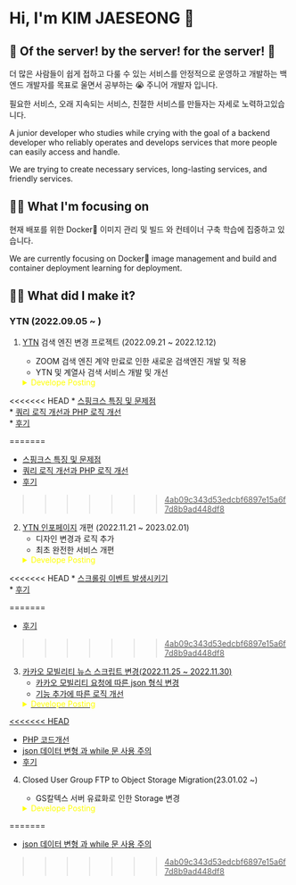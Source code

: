 
# Hi, I'm KIM JAESEONG 👋
## 🐋 Of the server! by the server! for the server! 🐋

더 많은 사람들이 쉽게 접하고 다룰 수  있는 서비스를 안정적으로 운영하고 개발하는 백엔드 개발자를 목표로 울면서 공부하는 😭 주니어 개발자 입니다.

필요한 서비스, 오래 지속되는 서비스, 친절한 서비스를 만들자는 자세로 노력하고있습니다.


A junior developer who studies while crying with the goal of a backend developer who reliably operates and develops services that more people can easily access and handle.

We are trying to create necessary services, long-lasting services, and friendly services.

## 👨‍💻 What I'm focusing on
현재 배포를 위한 Docker🐋 이미지 관리 및 빌드 와 컨테이너 구축 학습에 집중하고 있습니다.

We are currently focusing on Docker🐋 image management and build and container deployment learning for deployment.



## 🕵️‍♀️ What did I make it?
### YTN (2022.09.05 ~ )

1. [YTN](https://www.ytn.co.kr/) 검색 엔진 변경 프로젝트 (2022.09.21 ~ 2022.12.12)
   - ZOOM 검색 엔진 계약 만료로 인한 새로운 검색엔진 개발 및 적용
   - YTN 및 계열사 검색 서비스 개발 및 개선

    <details>
        <summary style="color:yellow;">Develope Posting</summary>
<<<<<<< HEAD
      * <a href="https://languagefight.tistory.com/196" style="text-decoration:underline;">스핑크스 특징 및 문제점</a><br>
      * <a href="https://github.com/KIM-JS-95/TIL/blob/master/%EC%BD%94%EB%93%9C%EB%A6%AC%EB%B7%B0/PHP%EC%BD%94%EB%93%9C%EA%B0%9C%EC%84%A0.markdown" style="text-decoration:underline;">쿼리 로직 개선과 PHP 로직 개선</a><br>
      * <a href="">후기</a><br>
   </details>

   
=======
   
   * <a href="https://languagefight.tistory.com/196" style="text-decoration:underline;">스핑크스 특징 및 문제점<br>
   * <a href="https://github.com/KIM-JS-95/TIL/blob/master/%EC%BD%94%EB%93%9C%EB%A6%AC%EB%B7%B0/PHP%EC%BD%94%EB%93%9C%EA%B0%9C%EC%84%A0.markdown" style="text-decoration:underline;">쿼리 로직 개선과 PHP 로직 개선<br>
   * <a href="">후기<br>
       </details>

>>>>>>> 4ab09c343d53edcbf6897e15a6f7d8b9ad448df8
2. [YTN 인포페이지](https://infor.ytn.co.kr/) 개편 (2022.11.21 ~ 2023.02.01)
   - 디자인 변경과 로직 추가
   - 최초 완전한 서비스 개편
   <details>
      <summary style="color:yellow;">Develope Posting</summary>
<<<<<<< HEAD
      * <a href="https://languagefight.tistory.com/201">스크롤링 이벤트 발생시키기</a><br>
      * <a href="">후기</a></br>
   </details>


=======

   * <a href="">후기<br>


   </details>
         
         
>>>>>>> 4ab09c343d53edcbf6897e15a6f7d8b9ad448df8
3. 카카오 모빌리티 뉴스 스크립트 변경(2022.11.25 ~ 2022.11.30)
   - 카카오 모빌리티 요청에 따른 json 형식 변경
   - 기능 추가에 따른 로직 개선
   <details>
     <summary style="color:yellow;">Develope Posting</summary>
<<<<<<< HEAD
   * <a href="https://languagefight.tistory.com/200">PHP 코드개선</a><br>
   * <a href="https://languagefight.tistory.com/199">json 데이터 변형 과 while 문 사용 주의</a><br>
   * <a href="https://languagefight.tistory.com/203">후기</a><br>
   </details>


4. Closed User Group FTP to Object Storage Migration(23.01.02 ~)
   - GS칼텍스 서버 유료화로 인한 Storage 변경
   
   <details>
      <summary style="color:yellow;">Develope Posting</summary>
      * <a href="">후기</a><br>
=======

   * <a href="https://github.com/KIM-JS-95/TIL/blob/master/%EC%BD%94%EB%93%9C%EB%A6%AC%EB%B7%B0/PHP%EC%BD%94%EB%93%9C%EA%B0%9C%EC%84%A02.markdown" style="text-decoration:underline;">json 데이터 변형 과 while 문 사용 주의<br>

>>>>>>> 4ab09c343d53edcbf6897e15a6f7d8b9ad448df8
   </details>
